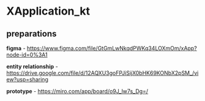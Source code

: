 # XApplication_kt

## preparations
**figma** - https://www.figma.com/file/GtGmLwNkqdPWKq34LOXmOm/xApp?node-id=0%3A1

**entity relationship** - https://drive.google.com/file/d/12AQXU3goFPJiSijX0bHK69KONbX2pSM_/view?usp=sharing

**prototype** -  https://miro.com/app/board/o9J_lw7s_Dg=/
